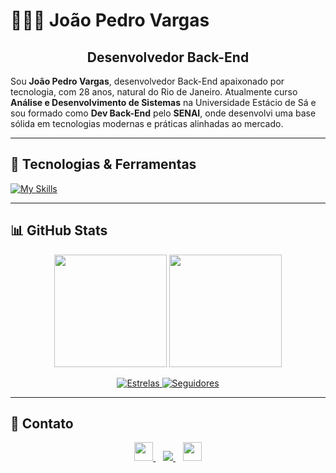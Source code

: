 
# 👨🏽‍💻 João Pedro Vargas

<h2 align="center">Desenvolvedor Back-End</h2>

Sou **João Pedro Vargas**, desenvolvedor Back-End apaixonado por tecnologia, com 28 anos, natural do Rio de Janeiro. Atualmente curso **Análise e Desenvolvimento de Sistemas** na Universidade Estácio de Sá e sou formado como **Dev Back-End** pelo **SENAI**, onde desenvolvi uma base sólida em tecnologias modernas e práticas alinhadas ao mercado.

---

## 🚀 Tecnologias & Ferramentas

[![My Skills](https://skillicons.dev/icons?i=js,ts,nodejs,php,python,java,html,css,npm,vscode,git)](https://skillicons.dev)

---

## 📊 GitHub Stats

<p align="center">
  <img 
    height="180em" 
    src="https://github-readme-stats.vercel.app/api?username=JoaoPVargas00&show_icons=true&theme=tokyonight&include_all_commits=true&locale=pt-br"
  />
  <img 
    height="180em" 
    src="https://github-readme-stats.vercel.app/api/top-langs/?username=JoaoPVargas00&theme=tokyonight&layout=compact&custom_title=Tecnologias&langs_count=9"
  />
</p>

<p align="center">
  <a href="https://github.com/JoaoPVargas00?tab=repositories">
    <img 
      alt="Estrelas" 
      src="https://custom-icon-badges.demolab.com/github/stars/JoaoPVargas00?color=55960c&style=for-the-badge&labelColor=488207&logo=star&label=Estrelas"
    />
  </a>
  <a href="https://github.com/JoaoPVargas00?tab=followers">
    <img 
      alt="Seguidores" 
      src="https://custom-icon-badges.demolab.com/github/followers/JoaoPVargas00?color=236ad3&labelColor=1155ba&style=for-the-badge&logo=github&label=Seguidores"
    />
  </a>
</p>

---

## 📩 Contato

<p align="center">
  <a href="https://www.linkedin.com/in/joaop-vargas/" target="_blank" title="LinkedIn">
    <img src="https://cdn.jsdelivr.net/gh/devicons/devicon/icons/linkedin/linkedin-original.svg" height="30" />
  </a>
  &nbsp;&nbsp;
  <a href="mailto:joaopsvargas@gmail.com" title="E-mail">
    <img src="https://img.shields.io/badge/Gmail-EA4335?style=for-the-badge&logo=gmail&logoColor=white" />
  </a>
  &nbsp;&nbsp;
  <a href="https://github.com/JoaoPVargas00" target="_blank" title="GitHub">
    <img src="https://skillicons.dev/icons?i=github" height="30" />
  </a>
</p>
